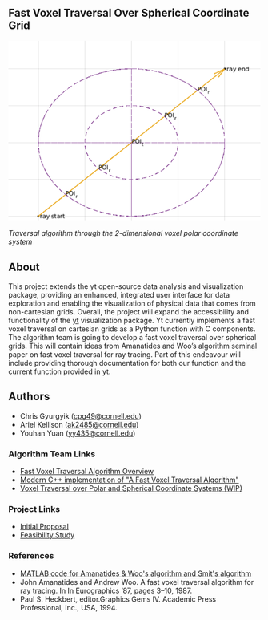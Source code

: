 ## Fast Voxel Traversal Over Spherical Coordinate Grid
![Example ray tracing in polar coordinates](images/polar_coordinate_example.png)

_Traversal algorithm through the 2-dimensional voxel polar coordinate system_

## About
This project extends the yt open-source data analysis and visualization package, providing an enhanced, integrated user interface for data exploration and enabling the visualization of physical data that comes from non-cartesian grids. Overall, the project will expand the accessibility and functionality of the [yt](https://yt-project.org/) visualization package. Yt currently implements a fast voxel traversal on cartesian grids as a Python function with C components. The algorithm team is going to develop a fast voxel traversal over spherical grids. This will contain ideas from Amanatides and Woo’s algorithm seminal paper on fast voxel traversal for ray tracing. Part of this endeavour will include providing thorough documentation for both our function and the current function provided in yt. 

## Authors
- Chris Gyurgyik (cpg49@cornell.edu)
- Ariel Kellison (ak2485@cornell.edu)
- Youhan Yuan (yy435@cornell.edu)

### Algorithm Team Links
- [Fast Voxel Traversal Algorithm Overview](https://docs.google.com/document/d/1QvWw81A0T5vcMAt1WElDeSdBmsw0KJvJdYNr7XfRHfw/edit)
- [Modern C++ implementation of "A Fast Voxel Traversal Algorithm"](https://github.com/cgyurgyik/fast-voxel-traversal-algorithm)
- [Voxel Traversal over Polar and Spherical Coordinate Systems (WIP)](https://docs.google.com/document/d/1cVu6bdAIuAdnQk-eZZKqdIQV0v9_uHno5w-vsT4elbE/edit)

### Project Links
- [Initial Proposal](https://hackmd.io/VRyhXnAFQyaCytWCdKe_1Q)
- [Feasibility Study](https://docs.google.com/document/d/1MbGmy5cSSesI0oUCWHxpiwcHEw6kqd79AV1XZW-rEZo/edit)

### References
- [MATLAB code for Amanatides & Woo's algorithm and Smit's algorithm](https://www.mathworks.com/matlabcentral/fileexchange/26852-a-fast-voxel-traversal-algorithm-for-ray-tracing)
- John Amanatides and Andrew Woo. A fast voxel traversal algorithm for ray tracing. In In Eurographics ’87, pages 3–10, 1987.
- Paul S. Heckbert, editor.Graphics Gems IV.  Academic Press Professional, Inc., USA, 1994.
